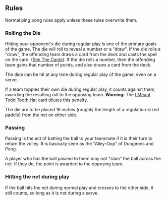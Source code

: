 ## Rules

Normal ping pong rules apply unless these rules overwrite them.

### Rolling the Die
Hitting your opponent's die during regular play is one of the primary goals of the game. The die will roll to reveal a number or a "draw". If the die rolls a "draw", the offending team draws a card from the deck and casts the spell on the card. ([See The Cards](cards.md)). If the die rolls a number, then the offending team gains that number of points, and also draws a card from the deck.

The dice can be hit at any time during regular play of the game, even on a serve. 

If a team topples their own die during regular play, it counts against them, awarding the resulting roll to the opposing team. **Warning:** The [I Meant Todd Tooth Hat](cards.md#eye-mint-todd-tooth-hat) card dilutes this penalty.

The die are to be placed 16 inches (roughly the length of a regulation-sized paddle) from the net on either side.

### Passing
Passing is the act of batting the ball to your teammate if it is their turn to return the volley. It is basically seen as the "Alley-Oop" of Dungeons and Pong.

A player who has the ball passed to them may not "slam" the ball across the net. If they do, the point is awarded to the opposing team. 

### Hitting the net during play
If the ball hits the net during normal play and crosses to the other side, it still counts, so long as it is not during a serve.

